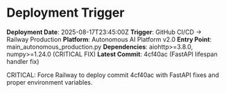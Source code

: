# Deployment Trigger

**Deployment Date**: 2025-08-17T23:45:00Z
**Trigger**: GitHub CI/CD → Railway Production
**Platform**: Autonomous AI Platform v2.0
**Entry Point**: main_autonomous_production.py
**Dependencies**: aiohttp>=3.8.0, numpy>=1.24.0 (CRITICAL FIX)
**Latest Commit**: 4cf40ac (FastAPI lifespan handler fix)

CRITICAL: Force Railway to deploy commit 4cf40ac with FastAPI fixes and proper environment variables.

